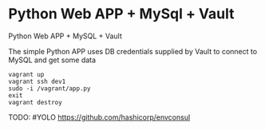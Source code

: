 # Python Web APP + MySql + Vault

Python Web APP + MySQL + Vault

The simple Python APP uses DB credentials supplied by Vault to connect to MySQL and get some data

```
vagrant up
vagrant ssh dev1
sudo -i /vagrant/app.py
exit
vagrant destroy
```

TODO:
#YOLO
https://github.com/hashicorp/envconsul
